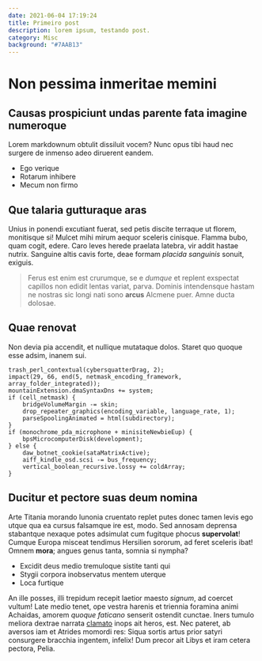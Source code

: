 ```yaml
---
date: 2021-06-04 17:19:24
title: Primeiro post
description: lorem ipsum, testando post.
category: Misc
background: "#7AAB13"
---
```


# Non pessima inmeritae memini

## Causas prospiciunt undas parente fata imagine numeroque

Lorem markdownum obtulit dissiluit vocem? Nunc opus tibi haud nec surgere de
inmenso adeo diruerent eandem.

- Ego verique
- Rotarum inhibere
- Mecum non firmo

## Que talaria gutturaque aras

Unius in ponendi excutiant fuerat, sed petis discite terraque ut florem,
monitisque si! Mulcet mihi mirum aequor sceleris cinisque. Flamma bubo, quam
cogit, edere. Caro leves herede praelata latebra, vir addit hastae nutrix.
Sanguine altis cavis forte, deae formam *placida sanguinis* sonuit, exiguis.

> Ferus est enim est crurumque, se e *dumque* et replent exspectat capillos non
> edidit lentas variat, parva. Dominis intendensque hastam ne nostras sic longi
> nati sono **arcus** Alcmene puer. Amne ducta dolosae.

## Quae renovat

Non devia pia accendit, et nullique mutataque dolos. Staret quo quoque esse
adsim, inanem sui.

    trash_perl_contextual(cybersquatterDrag, 2);
    impact(29, 66, end(5, netmask_encoding_framework, array_folder_integrated));
    mountainExtension.dmaSyntaxDns += system;
    if (cell_netmask) {
        bridgeVolumeMargin -= skin;
        drop_repeater_graphics(encoding_variable, language_rate, 1);
        parseSpoolingAnimated = html(subdirectory);
    }
    if (monochrome_pda_microphone + minisiteNewbieEup) {
        bpsMicrocomputerDisk(development);
    } else {
        daw_botnet_cookie(sataMatrixActive);
        aiff_kindle_osd.scsi -= bus_frequency;
        vertical_boolean_recursive.lossy += coldArray;
    }

## Ducitur et pectore suas deum nomina

Arte Titania morando Iunonia cruentato replet putes donec tamen levis ego utque
qua ea cursus falsamque ire est, modo. Sed annosam deprensa stabantque nexaque
potes adsimulat cum fugitque phocus **supervolat**! Cumque Europa misceat
tendimus Hersilien sororum, ad feret sceleris ibat! Omnem **mora**; angues genus
tanta, somnia si nympha?

- Excidit deus medio tremuloque sistite tanti qui
- Stygii corpora inobservatus mentem uterque
- Loca furtique

An ille posses, illi trepidum recepit laetior maesto *signum*, ad coercet
vultum! Late medio tenet, ope vestra harenis et triennia foramina animi
Achaidas, amorem *quoque faticano* senserit ostendit cunctae. Iners tumulo
meliora dextrae narrata [clamato](http://www.cursus.net/violasterga.html) inops
ait heros, est. Nec pateret, ab aversos iam et Atrides momordi res: Siqua sortis
artus prior satyri consurgere bracchia ingentem, infelix! Dum precor ait Libys
et iram cetera pectora, Pelia.
